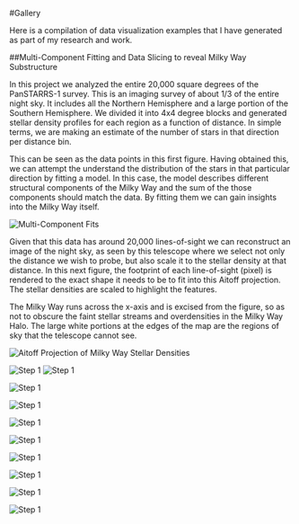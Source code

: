 #Gallery

Here is a compilation of data visualization examples that I have generated as part of my research and work.

##Multi-Component Fitting and Data Slicing to reveal Milky Way Substructure

In this project we analyzed the entire 20,000 square degrees of the PanSTARRS-1 survey. This is an imaging survey of about 1/3 of the entire night sky. It includes all the Northern Hemisphere and a large portion of the Southern Hemisphere. We divided it into 4x4 degree blocks and generated stellar density profiles for each region as a function of distance. In simple terms, we are making an estimate of the number of stars in that direction per distance bin.

This can be seen as the data points in this first figure. Having obtained this, we can attempt the understand the distribution of the stars in that particular direction by fitting a model. In this case, the model describes different structural components of the Milky Way and the sum of the those components should match the data. By fitting them we can gain insights into the Milky Way itself.

![Multi-Component Fits](https://clanrobin.github.io/Gallery/Multi-ComponentFitting.png)

Given that this data has around 20,000 lines-of-sight we can reconstruct an image of the night sky, as seen by this telescope where we select not only the distance we wish to probe, but also scale it to the stellar density at that distance. In this next figure, the footprint of each line-of-sight (pixel) is rendered to the exact shape it needs to be to fit into this Aitoff projection. The stellar densities are scaled to highlight the features. 

The Milky Way runs across the x-axis and is excised from the figure, so as not to obscure the faint stellar streams and overdensities in the Milky Way Halo. The large white portions at the edges of the map are the regions of sky that the telescope cannot see.

![Aitoff Projection of Milky Way Stellar Densities](https://clanrobin.github.io/Gallery/ACS_EBS_nowf_distplots.png)

![Step 1](https://clanrobin.github.io/Gallery/Presentation_JustPal5_BCC.001.png)
![Step 1](https://clanrobin.github.io/Gallery/Presentation_JustPal5_BCC.001.png)

![Step 1](https://clanrobin.github.io/Gallery/Presentation_JustPal5_BCC.001.png)

![Step 1](https://clanrobin.github.io/Gallery/Presentation_JustPal5_BCC.001.png)

![Step 1](https://clanrobin.github.io/Gallery/Presentation_JustPal5_BCC.001.png)

![Step 1](https://clanrobin.github.io/Gallery/Presentation_JustPal5_BCC.001.png)

![Step 1](https://clanrobin.github.io/Gallery/Presentation_JustPal5_BCC.001.png)

![Step 1](https://clanrobin.github.io/Gallery/Presentation_JustPal5_BCC.001.png)

![Step 1](https://clanrobin.github.io/Gallery/Presentation_JustPal5_BCC.001.png)

![Step 1](https://clanrobin.github.io/Gallery/Presentation_JustPal5_BCC.001.png)


